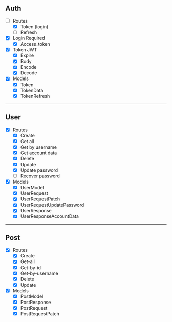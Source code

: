 ## Auth
- [ ] Routes
  - [x] Token (login)
  - [ ] Refresh
- [x] Login Required
  - [x] Access_token
- [x] Token JWT
  - [x] Expire
  - [x] Body
  - [x] Encode
  - [x] Decode
- [x] Models
  - [x] Token
  - [x] TokenData
  - [x] TokenRefresh

---
## User
- [x] Routes 
  - [x] Create
  - [x] Get all
  - [x] Get by username
  - [x] Get account data
  - [x] Delete
  - [x] Update
  - [x] Update password
  - [ ] Recover password
- [x] Models
  - [x] UserModel
  - [x] UserRequest
  - [x] UserRequestPatch
  - [x] UserRequestUpdatePassword
  - [x] UserResponse
  - [x] UserResponseAccountData
      
---
## Post
- [x] Routes
  - [x] Create
  - [x] Get-all
  - [x] Get-by-id
  - [x] Get-by-username
  - [x] Delete
  - [x] Update
- [x] Models
  - [x] PostModel
  - [x] PostResponse
  - [x] PostRequest
  - [x] PostRequestPatch
